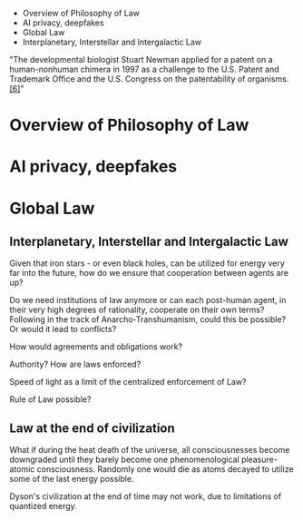 - Overview of Philosophy of Law
- AI privacy, deepfakes
- Global Law
- Interplanetary, Interstellar and Intergalactic Law



"The developmental biologist Stuart Newman applied for a patent on a human-nonhuman chimera in 1997 as a challenge to the U.S. Patent and Trademark Office and the U.S. Congress on the patentability of organisms.[[6]](https://transhumanism.fandom.com/wiki/Parahuman#cite_note-6)"


# Overview of Philosophy of Law




# AI privacy, deepfakes



# Global Law


## Interplanetary, Interstellar and Intergalactic Law

Given that iron stars - or even black holes, can be utilized for energy very far into the future, how do we ensure that cooperation between agents are up?

Do we need institutions of law anymore or can each post-human agent, in their very high degrees of rationality, cooperate on their own terms? 
Following in the track of Anarcho-Transhumanism, could this be possible? Or would it lead to conflicts?

How would agreements and obligations work?

Authority? How are laws enforced?

Speed of light as a limit of the centralized enforcement of Law?

Rule of Law possible?

## Law at the end of civilization

What if during the heat death of the universe, all consciousnesses become downgraded until they barely become one phenomenological pleasure-atomic consciousness. Randomly one would die as atoms decayed to utilize some of the last energy possible.

Dyson's civilization at the end of time may not work, due to limitations of quantized energy. 